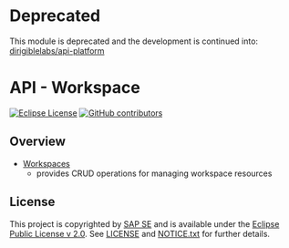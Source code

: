 # Deprecated
This module is deprecated and the development is continued into: [dirigiblelabs/api-platform](https://github.com/dirigiblelabs/api-platform)

# API - Workspace

[![Eclipse License](http://img.shields.io/badge/license-Eclipse-brightgreen.svg)](LICENSE)
[![GitHub contributors](https://img.shields.io/github/contributors/dirigiblelabs/api-v3-workspace.svg)](https://github.com/dirigiblelabs/api-v3-workspace/graphs/contributors)

## Overview
* [Workspaces](http://www.dirigible.io/api/workspace_manager.html) 
  - provides CRUD operations for managing workspace resources
 
## License

This project is copyrighted by [SAP SE](http://www.sap.com/) and is available under the [Eclipse Public License v 2.0](https://www.eclipse.org/legal/epl-v20.html). See [LICENSE](LICENSE) and [NOTICE.txt](NOTICE.txt) for further details.
